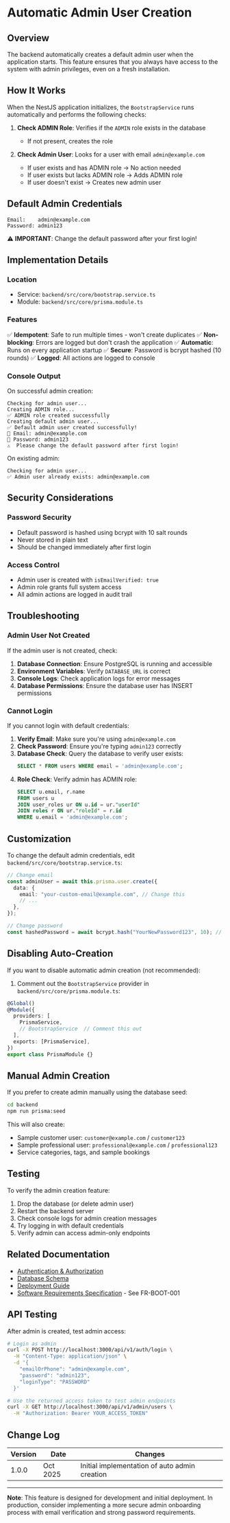 # Automatic Admin User Creation

## Overview

The backend automatically creates a default admin user when the application starts. This feature ensures that you always have access to the system with admin privileges, even on a fresh installation.

## How It Works

When the NestJS application initializes, the `BootstrapService` runs automatically and performs the following checks:

1. **Check ADMIN Role**: Verifies if the `ADMIN` role exists in the database

   - If not present, creates the role

2. **Check Admin User**: Looks for a user with email `admin@example.com`
   - If user exists and has ADMIN role → No action needed
   - If user exists but lacks ADMIN role → Adds ADMIN role
   - If user doesn't exist → Creates new admin user

## Default Admin Credentials

```
Email:    admin@example.com
Password: admin123
```

⚠️ **IMPORTANT**: Change the default password after your first login!

## Implementation Details

### Location

- Service: `backend/src/core/bootstrap.service.ts`
- Module: `backend/src/core/prisma.module.ts`

### Features

✅ **Idempotent**: Safe to run multiple times - won't create duplicates
✅ **Non-blocking**: Errors are logged but don't crash the application
✅ **Automatic**: Runs on every application startup
✅ **Secure**: Password is bcrypt hashed (10 rounds)
✅ **Logged**: All actions are logged to console

### Console Output

On successful admin creation:

```
Checking for admin user...
Creating ADMIN role...
✅ ADMIN role created successfully
Creating default admin user...
✅ Default admin user created successfully!
📧 Email: admin@example.com
🔑 Password: admin123
⚠️  Please change the default password after first login!
```

On existing admin:

```
Checking for admin user...
✅ Admin user already exists: admin@example.com
```

## Security Considerations

### Password Security

- Default password is hashed using bcrypt with 10 salt rounds
- Never stored in plain text
- Should be changed immediately after first login

### Access Control

- Admin user is created with `isEmailVerified: true`
- Admin role grants full system access
- All admin actions are logged in audit trail

## Troubleshooting

### Admin User Not Created

If the admin user is not created, check:

1. **Database Connection**: Ensure PostgreSQL is running and accessible
2. **Environment Variables**: Verify `DATABASE_URL` is correct
3. **Console Logs**: Check application logs for error messages
4. **Database Permissions**: Ensure the database user has INSERT permissions

### Cannot Login

If you cannot login with default credentials:

1. **Verify Email**: Make sure you're using `admin@example.com`
2. **Check Password**: Ensure you're typing `admin123` correctly
3. **Database Check**: Query the database to verify user exists:
   ```sql
   SELECT * FROM users WHERE email = 'admin@example.com';
   ```
4. **Role Check**: Verify admin has ADMIN role:
   ```sql
   SELECT u.email, r.name
   FROM users u
   JOIN user_roles ur ON u.id = ur."userId"
   JOIN roles r ON ur."roleId" = r.id
   WHERE u.email = 'admin@example.com';
   ```

## Customization

To change the default admin credentials, edit `backend/src/core/bootstrap.service.ts`:

```typescript
// Change email
const adminUser = await this.prisma.user.create({
  data: {
    email: "your-custom-email@example.com", // Change this
    // ...
  },
});

// Change password
const hashedPassword = await bcrypt.hash("YourNewPassword123", 10); // Change this
```

## Disabling Auto-Creation

If you want to disable automatic admin creation (not recommended):

1. Comment out the `BootstrapService` provider in `backend/src/core/prisma.module.ts`:

```typescript
@Global()
@Module({
  providers: [
    PrismaService,
    // BootstrapService  // Comment this out
  ],
  exports: [PrismaService],
})
export class PrismaModule {}
```

## Manual Admin Creation

If you prefer to create admin manually using the database seed:

```bash
cd backend
npm run prisma:seed
```

This will also create:

- Sample customer user: `customer@example.com` / `customer123`
- Sample professional user: `professional@example.com` / `professional123`
- Service categories, tags, and sample bookings

## Testing

To verify the admin creation feature:

1. Drop the database (or delete admin user)
2. Restart the backend server
3. Check console logs for admin creation messages
4. Try logging in with default credentials
5. Verify admin can access admin-only endpoints

## Related Documentation

- [Authentication & Authorization](./AUTH_README.md)
- [Database Schema](../DATABASE_STRUCTURE.md)
- [Deployment Guide](./DEPLOYMENT_README.md)
- [Software Requirements Specification](../SRS.txt) - See FR-BOOT-001

## API Testing

After admin is created, test admin access:

```bash
# Login as admin
curl -X POST http://localhost:3000/api/v1/auth/login \
  -H "Content-Type: application/json" \
  -d '{
    "emailOrPhone": "admin@example.com",
    "password": "admin123",
    "loginType": "PASSWORD"
  }'

# Use the returned access token to test admin endpoints
curl -X GET http://localhost:3000/api/v1/admin/users \
  -H "Authorization: Bearer YOUR_ACCESS_TOKEN"
```

## Change Log

| Version | Date     | Changes                                       |
| ------- | -------- | --------------------------------------------- |
| 1.0.0   | Oct 2025 | Initial implementation of auto admin creation |

---

**Note**: This feature is designed for development and initial deployment. In production, consider implementing a more secure admin onboarding process with email verification and strong password requirements.

